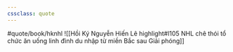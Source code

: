 ```yaml
---
cssclass: quote
---
```

#quote/book/hknhl
![[Hồi Ký Nguyễn Hiến Lê highlight#l105 NHL chê thói tổ chức ăn uống linh đình du nhập từ miền Bắc sau Giải phóng]]
